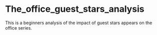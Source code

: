# The_office_guest_stars_analysis
This is a beginners analysis of the impact of guest stars appears on the office series.
